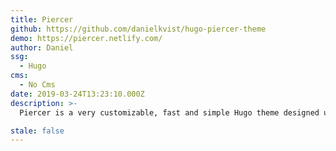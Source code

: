 ```yaml
---
title: Piercer
github: https://github.com/danielkvist/hugo-piercer-theme
demo: https://piercer.netlify.com/
author: Daniel
ssg:
  - Hugo
cms:
  - No Cms
date: 2019-03-24T13:23:10.000Z
description: >-
  Piercer is a very customizable, fast and simple Hugo theme designed under the mobile-first philosophy.

stale: false
---
```

